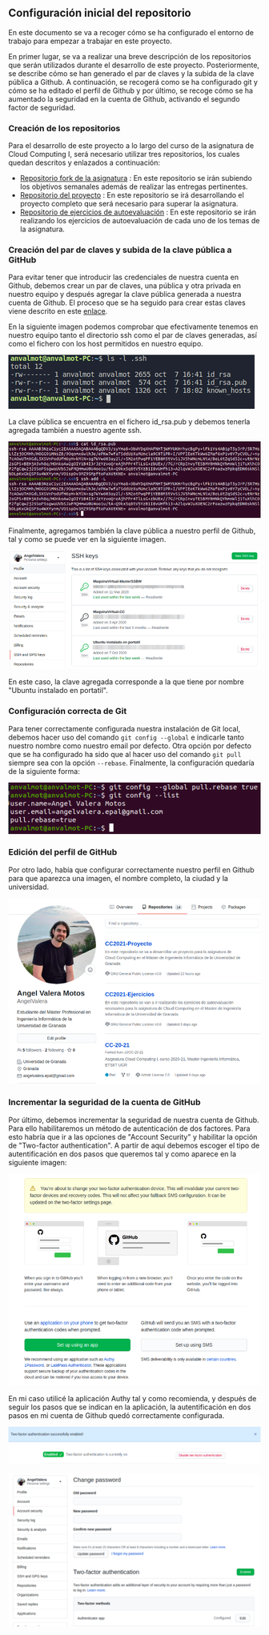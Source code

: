 ## Configuración inicial del repositorio 

En este documento se va a recoger cómo se ha configurado el entorno de trabajo para empezar a trabajar en este proyecto. 

En primer lugar, se va a realizar una breve descripción de los repositorios que serán utilizados durante el desarrollo de este proyecto. Posteriormente, se describe cómo se han generado el par de claves y la subida de la clave pública a Github. A continuación, se recogerá como se ha configurado git y cómo se ha editado el perfil de Github y por último, se recoge cómo se ha aumentado la seguridad en la cuenta de Github, activando el segundo factor de seguridad.

### Creación de los repositorios

Para el desarrollo de este proyecto a lo largo del curso de la asignatura de Cloud Computing I, será necesario utilizar tres repositorios, los cuales quedan descritos y enlazados a continuación:

* [Repositorio fork de la asignatura](https://github.com/AngelValera/CC-20-21) : En este repositorio se irán subiendo los objetivos semanales además de realizar las entregas pertinentes. 
* [Repositorio del proyecto](hhttps://github.com/AngelValera/LyricsHunter) : En este repositorio se irá desarrollando el proyecto completo que será necesario para superar la asignatura.
* [Repositorio de ejercicios de autoevaluación](https://github.com/AngelValera/CC2021-Ejercicios) : En este repositorio se irán realizando los ejercicios de autoevaluación de cada uno de los temas de la asignatura.

### Creación del par de claves y subida de la clave pública a GitHub

Para evitar tener que introducir las credenciales de nuestra cuenta en Github, debemos crear un par de claves, una pública y otra privada en nuestro equipo y después agregar la clave pública generada a nuestra cuenta de Github. El proceso que se ha seguido para crear estas claves viene descrito en este [enlace](https://docs.github.com/en/free-pro-team@latest/github/authenticating-to-github/generating-a-new-ssh-key-and-adding-it-to-the-ssh-agent).

En la siguiente imagen podemos comprobar que efectivamente tenemos en nuestro equipo tanto el directorio ssh como el par de claves generadas, así como el fichero con los host permitidos en nuestro equipo.

![Claves SSH generadas.](Img/Img_Configuracion_Inicial/clavesSSH.png "Claves SSH generadas.")

La clave pública se encuentra en el fichero id_rsa.pub y debemos tenerla agregada también a nuestro agente ssh.

![Clave SSH pública.](Img/Img_Configuracion_Inicial/clavePublica.png "Clave SSH pública.")

Finalmente, agregamos también la clave pública a nuestro perfil de Github, tal y como se puede ver en la siguiente imagen. 

![Claves SSH agregada a Github.](Img/Img_Configuracion_Inicial/clavesPublicas_Github.png "Claves SSH agregada a Github.")

En este caso, la clave agregada corresponde a la que tiene por nombre "Ubuntu instalado en portatil".

### Configuración correcta de Git

Para tener correctamente configurada nuestra instalación de Git local, debemos hacer uso del comando `git config --global` e indicarle tanto nuestro nombre como nuestro email por defecto. Otra opción por defecto que se ha configurado ha sido que al hacer uso del comando `git pull` siempre sea con la opción `--rebase`. Finalmente, la configuración quedaría de la siguiente forma:

![Configuración local de git.](Img/Img_Configuracion_Inicial/gitconfig.png "Configuración local de git.")

### Edición del perfil de GitHub 

Por otro lado, había que configurar correctamente nuestro perfil en Github para que aparezca una imagen, el nombre completo, la ciudad y la universidad.

![Perfil de Github.](Img/Img_Configuracion_Inicial/perfil_Github.png "Perfil de Github")

### Incrementar la seguridad de la cuenta de GitHub

Por último, debemos incrementar la seguridad de nuestra cuenta de Github. Para ello habilitaremos un método de autenticación de dos factores. Para esto habría que ir a las opciones de "Account Security" y habilitar la opción de "Two-factor authentication". A partir de aquí debemos escoger el tipo de autentificación en dos pasos que queremos tal y como aparece en la siguiente imagen:

![Autentificación en dos pasos.](Img/Img_Configuracion_Inicial/autentificacion2pasos.png "Autentificación en dos pasos")

En mi caso utilicé la aplicación Authy tal y como recomienda, y después de seguir los pasos que se indican en la aplicación, la autentificación en dos pasos en mi cuenta de Github quedó correctamente configurada.

![Authy configurada](Img/Img_Configuracion_Inicial/authy.png "Authy configurada")

![Autentificación finalizada.](Img/Img_Configuracion_Inicial/ConfiguracionPerfilFinalizada.png "Autentificación finalizada")